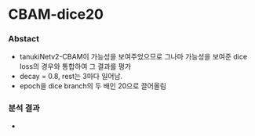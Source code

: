 # CBAM-dice20

### Abstact
- tanukiNetv2-CBAM이 가능성을 보여주었으므로 그나마 가능성을 보여준 dice loss의 경우와 통합하여 그 결과를 평가
- decay = 0.8, rest는 3마다 일어남.
- epoch을 dice branch의 두 배인 20으로 끌어올림

### 분석 결과
- 